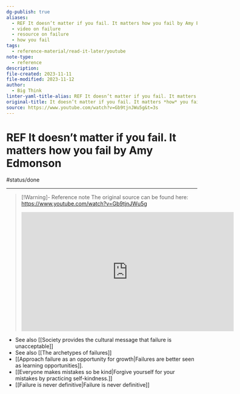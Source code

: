 ```yaml
---
dg-publish: true
aliases:
  - REF It doesn’t matter if you fail. It matters how you fail by Amy Edmonson
  - video on failure
  - resource on failure
  - how you fail
tags:
  - reference-material/read-it-later/youtube
note-type:
  - reference
description: 
file-created: 2023-11-11
file-modified: 2023-11-12
author:
  - Big Think
linter-yaml-title-alias: REF It doesn’t matter if you fail. It matters how you fail by Amy Edmonson
original-title: It doesn’t matter if you fail. It matters *how* you fail. | Amy Edmondson for Big Think +
source: https://www.youtube.com/watch?v=Gb9tjnJWu5g&t=3s
---
```


# REF It doesn’t matter if you fail. It matters how you fail by Amy Edmonson

#status/done

---

> [!Warning]- Reference note
> The original source can be found here:
> https://www.youtube.com/watch?v=Gb9tjnJWu5g
> <iframe width="560" height="315" src="https://www.youtube.com/embed/Gb9tjnJWu5g?si=nY5Mr7aCfA_lHAiD" title="YouTube video player" frameborder="0" allow="accelerometer; autoplay; clipboard-write; encrypted-media; gyroscope; picture-in-picture; web-share" allowfullscreen></iframe>

- See also [[Society provides the cultural message that failure is unacceptable]]
- See also [[The archetypes of failures]]
- [[Approach failure as an opportunity for growth|Failures are better seen as learning opportunities]].
- [[Everyone makes mistakes so be kind|Forgive yourself for your mistakes by practicing self-kindness.]]
- [[Failure is never definitive|Failure is never definitive]]
